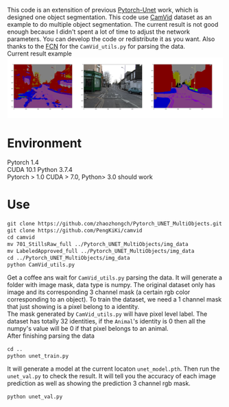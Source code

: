 This code is an extensition of previous [Pytorch-Unet](https://github.com/milesial/Pytorch-UNet) work, which is designed one object segmentation. This code use [CamVid](http://mi.eng.cam.ac.uk/research/projects/VideoRec/CamVid/) dataset as an example to do multiple object segmentation. The current result is not good enough because I didn't spent a lot of time to adjust the network parameters. You can develop the code or redistribute it as you want. Also thanks to the [FCN](https://github.com/pochih/FCN-pytorch) for the `CamVid_utils.py` for parsing the data.  
Current result example  
![Img](unet_result.png)

# Environment
Pytorch 1.4  
CUDA 10.1
Python 3.7.4  
Pytorch > 1.0 CUDA > 7.0, Python> 3.0 should work

# Use
```
git clone https://github.com/zhaozhongch/Pytorch_UNET_MultiObjects.git
git clone https://github.com/PengKiKi/camvid
cd camvid
mv 701_StillsRaw_full ../Pytorch_UNET_MultiObjects/img_data
mv LabeledApproved_full ../Pytorch_UNET_MultiObjects/img_data
cd ../Pytorch_UNET_MultiObjects/img_data
python CamVid_utils.py
```
Get a coffee ans wait for `CamVid_utils.py` parsing the data. It will generate a folder with image mask, data type is numpy. The original dataset only has image and its corresponding 3 channel mask (a certain rgb color corresponding to an object). To train the dataset, we need a 1 channel mask that just showing is a pixel belong to a identity.  
The mask generated by `CamVid_utils.py` will have pixel level label. The dataset has totally 32 identities, if the `Animal`'s identity is 0 then all the numpy's value will be 0 if that pixel belongs to an animal.  
After finishing parsing the data
```
cd ..
python unet_train.py
```
It will generate a model at the current locaton `unet_model.pth`. Then run the `unet_val.py` to check the result. It will tell you the accuracy of each image prediction as well as showing the prediction 3 channel rgb mask.
```
python unet_val.py
```